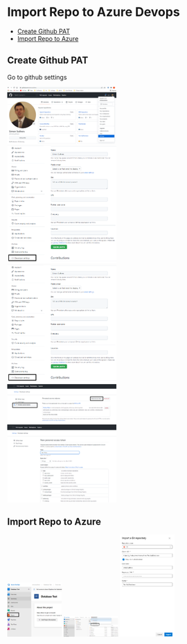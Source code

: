 # Import Repo to Azure Devops

- [Create Github PAT](#Create-Github-PAT)
- [Import Repo to Azure](#Import-Repo-to-Azure)

## Create Github PAT
Go to github settings

<img src="./Pictures/01GithubSettings.png" width="50%" height="50%">

<img src="./Pictures/02GithubDeveloperSettings.png" width="50%" height="50%">
<img src="https://github.com/simonsuthers/Test.SqlDatabase/blob/master/Notes/Pictures/02GithubDeveloperSettings.png" width="50%" height="50%">

<img src="https://github.com/simonsuthers/Test.SqlDatabase/blob/master/Notes/Pictures/03GithubCreatePAT.png" width="50%" height="50%">

<img src="https://github.com/simonsuthers/Test.SqlDatabase/blob/master/Notes/Pictures/05GithubTokenScope.png" width="50%" height="50%">

## Import Repo to Azure

<img src="https://github.com/simonsuthers/Test.SqlDatabase/blob/master/Notes/Pictures/ImportRepo01.png" width="25%" height="25%">

<img src="https://github.com/simonsuthers/Test.SqlDatabase/blob/master/Notes/Pictures/ImportRepo02.png" width="25%" height="25%">

<img src="https://github.com/simonsuthers/Test.SqlDatabase/blob/master/Notes/Pictures/ImportRepo03.png" width="25%" height="25%">


